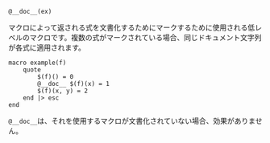 ```
@__doc__(ex)
```

マクロによって返される式を文書化するためにマークするために使用される低レベルのマクロです。複数の式がマークされている場合、同じドキュメント文字列が各式に適用されます。

```
macro example(f)
    quote
        $(f)() = 0
        @__doc__ $(f)(x) = 1
        $(f)(x, y) = 2
    end |> esc
end
```

`@__doc__`は、それを使用するマクロが文書化されていない場合、効果がありません。
